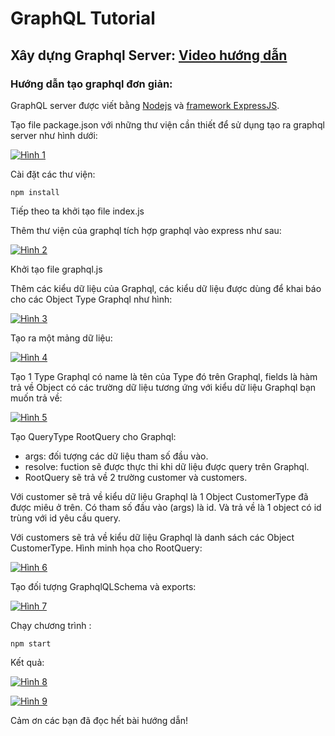 # GraphQL Tutorial

## Xây dựng Graphql Server: [Video hướng dẫn](https://www.youtube.com/watch?v=PEcJxkylcRM&list=PLillGF-RfqbYZty73_PHBqKRDnv7ikh68)

### Hướng dẫn tạo graphql đơn giản:

GraphQL server được viết bằng [Nodejs](https://nodejs.org/) và [framework ExpressJS](https://expressjs.com/).

Tạo file package.json với những thư viện cần thiết để sử dụng tạo ra graphql server như hình dưới:

[![Hình 1](https://raw.githubusercontent.com/tuansaker1412/int3507-2017/nhom4/Nhom%204%20GraphQL/Tutorial/img/1.png)](https://raw.githubusercontent.com/tuansaker1412/int3507-2017/nhom4/Nhom%204%20GraphQL/Tutorial/img/1.png)

Cài đặt các thư viện: 

<pre><code>npm install</code></pre>

Tiếp theo ta khởi tạo file index.js

Thêm thư viện của graphql tích hợp graphql vào express như sau:

[![Hình 2](https://raw.githubusercontent.com/tuansaker1412/int3507-2017/nhom4/Nhom%204%20GraphQL/Tutorial/img/2.png)](https://raw.githubusercontent.com/tuansaker1412/int3507-2017/nhom4/Nhom%204%20GraphQL/Tutorial/img/2.png)

Khởi tạo file graphql.js

Thêm các kiểu dữ liệu của Graphql, các kiểu dữ liệu được dùng để khai báo cho các Object Type Graphql như hình:

[![Hình 3](https://raw.githubusercontent.com/tuansaker1412/int3507-2017/nhom4/Nhom%204%20GraphQL/Tutorial/img/3.png)](https://raw.githubusercontent.com/tuansaker1412/int3507-2017/nhom4/Nhom%204%20GraphQL/Tutorial/img/3.png)

Tạo ra một mảng dữ liệu:

[![Hình 4](https://raw.githubusercontent.com/tuansaker1412/int3507-2017/nhom4/Nhom%204%20GraphQL/Tutorial/img/4.png)](https://raw.githubusercontent.com/tuansaker1412/int3507-2017/nhom4/Nhom%204%20GraphQL/Tutorial/img/4.png)

Tạo 1 Type Graphql có name là tên của Type đó trên Graphql, fields là hàm trả về Object có các trường dữ liệu tương ứng với kiểu dữ liệu Graphql bạn muốn trả về:

[![Hình 5](https://raw.githubusercontent.com/tuansaker1412/int3507-2017/nhom4/Nhom%204%20GraphQL/Tutorial/img/5.png)](https://raw.githubusercontent.com/tuansaker1412/int3507-2017/nhom4/Nhom%204%20GraphQL/Tutorial/img/5.png)

Tạo QueryType RootQuery cho Graphql:

- args: đối tượng các dữ liệu tham số đầu vào.
- resolve: fuction sẽ được thực thi khi dữ liệu được query trên Graphql.
- RootQuery sẽ trả về 2 trường customer và customers.

Với customer sẽ trả về kiểu dữ liệu Graphql là 1 Object CustomerType đã được miêu ở trên. Có tham số đầu vào (args) là id. Và trả về là 1 object có id trùng với id yêu cầu query.

Với customers sẽ trả về kiểu dữ liệu Graphql là danh sách các Object CustomerType. Hình minh họa cho RootQuery:

[![Hình 6](https://raw.githubusercontent.com/tuansaker1412/int3507-2017/nhom4/Nhom%204%20GraphQL/Tutorial/img/6.png)](https://raw.githubusercontent.com/tuansaker1412/int3507-2017/nhom4/Nhom%204%20GraphQL/Tutorial/img/6.png)

Tạo đối tượng GraphqlQLSchema và exports:

[![Hình 7](https://raw.githubusercontent.com/tuansaker1412/int3507-2017/nhom4/Nhom%204%20GraphQL/Tutorial/img/7.png)](https://raw.githubusercontent.com/tuansaker1412/int3507-2017/nhom4/Nhom%204%20GraphQL/Tutorial/img/7.png)

Chạy chương trình : 

<pre><code>npm start</code></pre>

Kết quả:

[![Hình 8](https://raw.githubusercontent.com/tuansaker1412/int3507-2017/nhom4/Nhom%204%20GraphQL/Tutorial/img/8.png)](https://raw.githubusercontent.com/tuansaker1412/int3507-2017/nhom4/Nhom%204%20GraphQL/Tutorial/img/8.png)

[![Hình 9](https://raw.githubusercontent.com/tuansaker1412/int3507-2017/nhom4/Nhom%204%20GraphQL/Tutorial/img/9.png)](https://raw.githubusercontent.com/tuansaker1412/int3507-2017/nhom4/Nhom%204%20GraphQL/Tutorial/img/9.png)

Cảm ơn các bạn đã đọc hết bài hướng dẫn!



